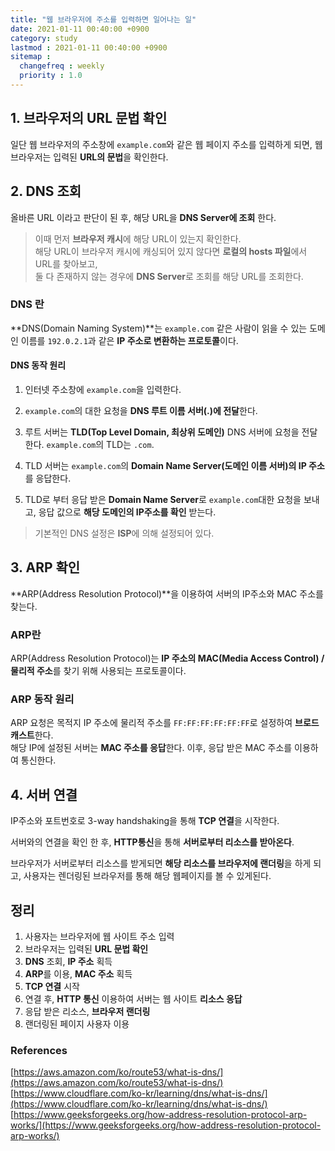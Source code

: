 ```yaml
---
title: "웹 브라우저에 주소를 입력하면 일어나는 일"
date: 2021-01-11 00:40:00 +0900
category: study
lastmod : 2021-01-11 00:40:00 +0900
sitemap :
  changefreq : weekly
  priority : 1.0
---
```


## 1. 브라우저의 URL 문법 확인

일단 웹 브라우저의 주소창에 `example.com`와 같은 웹 페이지 주소를 입력하게 되면, 웹 브라우저는 입력된 **URL의 문법**을 확인한다.  

## 2. DNS 조회

올바른 URL 이라고 판단이 된 후, 해당 URL을 **DNS Server에 조회** 한다.  
  
> 이때 먼저 **브라우저 캐시**에 해당 URL이 있는지 확인한다.  
> 해당 URL이 브라우저 캐시에 캐싱되어 있지 않다면 **로컬의 hosts 파일**에서 URL를 찾아보고,  
> 둘 다 존재하지 않는 경우에 **DNS Server**로 조회를 해당 URL를 조회한다.

### DNS 란

**DNS(Domain Naming System)**는 `example.com` 같은 사람이 읽을 수 있는 도메인 이름를 `192.0.2.1`과 같은 **IP 주소로 변환하는 프로토콜**이다.  

#### DNS 동작 원리

1. 인터넷 주소창에 `example.com`을 입력한다.  

2. `example.com`의 대한 요청을 **DNS 루트 이름 서버(.)에 전달**한다.  

3. 루트 서버는 **TLD(Top Level Domain, 최상위 도메인)** DNS 서버에 요청을 전달한다. `example.com`의 TLD는 `.com`.  

4. TLD 서버는 `example.com`의 **Domain Name Server(도메인 이름 서버)의 IP 주소**를 응답한다.  

5. TLD로 부터 응답 받은 **Domain Name Server**로 `example.com`대한 요청을 보내고, 응답 값으로 **해당 도메인의 IP주소를 확인** 받는다.  

> 기본적인 DNS 설정은 **ISP**에 의해 설정되어 있다.  

## 3. ARP 확인

**ARP(Address Resolution Protocol)**을 이용하여 서버의 IP주소와 MAC 주소를 찾는다.  

### ARP란

ARP(Address Resolution Protocol)는 **IP 주소의 MAC(Media Access Control) / 물리적 주소**를 찾기 위해 사용되는 프로토콜이다.

### ARP 동작 원리

ARP 요청은 목적지 IP 주소에 물리적 주소를 `FF:FF:FF:FF:FF:FF`로 설정하여 **브로드캐스트**한다.  
해당 IP에 설정된 서버는 **MAC 주소를 응답**한다. 이후, 응답 받은 MAC 주소를 이용하여 통신한다.  

## 4. 서버 연결

IP주소와 포트번호로 3-way handshaking을 통해 **TCP 연결**을 시작한다.  
  
서버와의 연결을 확인 한 후, **HTTP통신**을 통해 **서버로부터 리소스를 받아온다**.  
  
브라우저가 서버로부터 리소스를 받게되면 **해당 리소스를 브라우저에 랜더링**을 하게 되고, 사용자는 렌더링된 브라우저를 통해 해당 웹페이지를 볼 수 있게된다.  

## 정리

1. 사용자는 브라우저에 웹 사이트 주소 입력
2. 브라우저는 입력된 **URL 문법 확인**
3. **DNS** 조회, **IP 주소** 획득
4. **ARP**를 이용, **MAC 주소** 획득
5. **TCP 연결** 시작
6. 연결 후, **HTTP 통신** 이용하여 서버는 웹 사이트 **리소스 응답**
7. 응답 받은 리소스, **브라우저 랜더링**
8. 랜더링된 페이지 사용자 이용

### References

[https://aws.amazon.com/ko/route53/what-is-dns/](https://aws.amazon.com/ko/route53/what-is-dns/)  
[https://www.cloudflare.com/ko-kr/learning/dns/what-is-dns/](https://www.cloudflare.com/ko-kr/learning/dns/what-is-dns/)  
[https://www.geeksforgeeks.org/how-address-resolution-protocol-arp-works/](https://www.geeksforgeeks.org/how-address-resolution-protocol-arp-works/)  
